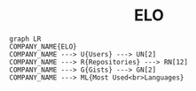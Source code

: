 <h1 align="center">ELO</h1>

```mermaid
graph LR
COMPANY_NAME{ELO}
COMPANY_NAME ---> U{Users} ---> UN[2]
COMPANY_NAME ---> R{Repositories} ---> RN[12]
COMPANY_NAME ---> G{Gists} ---> GN[2]
COMPANY_NAME ---> ML{Most Used<br>Languages}
```
